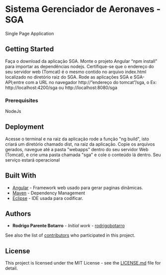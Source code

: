 # Sistema Gerenciador de Aeronaves - SGA

Single Page Application

## Getting Started

Faça o download da aplicação SGA.
Monte o projeto Angular “npm install” para importar as dependências nodejs.
Certifique-se que o endereço do seu servidor web (Tomcat) é o mesmo contido no arquivo index.html localizado no diretório raiz do SGA.
Rode as aplicações SGA e SGA-API;entre com a URL no navegador http://”endereço do tomcat”/sga, o  Ex: http://localhost:4200/sga ou http://localhost:8080/sga

### Prerequisites

NodeJs

## Deployment

Acesse o terminal e na raiz da aplicação rode a função "ng build", isto criará um diretório chamado dist, na raiz da aplicação.
Copie os arquivos gerados, navegue até a pasta "webapps" dentro do seu servidor Web (Tomcat), e crie uma pasta chamada "sga" e cole o conteúdo lá dentro.
Seu serviço estará operacional
## Built With

* [Angular](https://angular.io) - Framework web usado para gerar paginas dinâmicas. 
* [Maven](https://maven.apache.org/) - Dependency Management
* [Eclipse](https://www.eclipse.org) - IDE usada para codificar.

## Authors

* **Rodrigo Parente Botarro** - *Initial work* - [rodrigobotarro](https://github.com/rodrigobotarro)

See also the list of [contributors](https://github.com/your/project/contributors) who participated in this project.

## License

This project is licensed under the MIT License - see the [LICENSE.md](LICENSE.md) file for detail.
